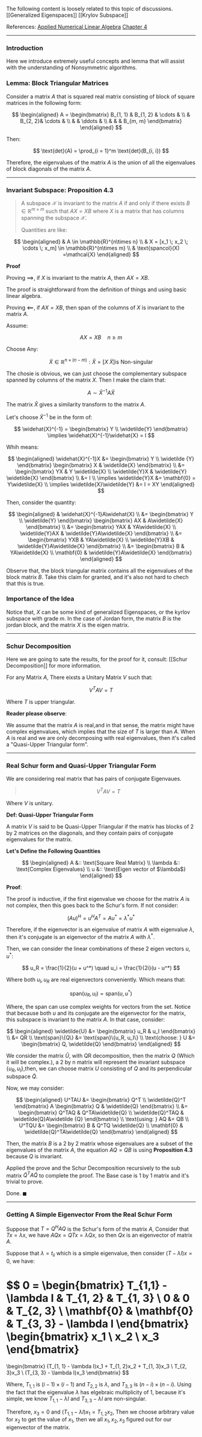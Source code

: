 The following content is loosely related to this topic of discussions.
[[Generalized Eigenspaces]]
[[Krylov Subspace]]

References: 
[Applied Numerical Linear Algebra](https://epubs.siam.org/doi/book/10.1137/1.9781611971446?mobileUi=0&) [Chapter 4](https://epubs.siam.org/doi/abs/10.1137/1.9781611971446.ch4)


----
### **Introduction** 

Here we introduce extremely useful concepts and lemma that will assist with the understanding of Nonsymmetric algorithms.

### **Lemma: Block Triangular Matrices**

Consider a matrix $A$ that is squared real matrix consisting of block of square matrices in the following form:

$$
\begin{aligned}
    A = \begin{bmatrix}
        B_{1, 1} & B_{1, 2} & \cdots & 
        \\
        & B_{2, 2}& \cdots & 
        \\
        & & \ddots &
        \\ 
        & & & B_{m, m}
    \end{bmatrix}
\end{aligned}
$$

Then:

$$
\text{det}(A) = \prod_{i = 1}^m \text{det}(B_{i, i})
$$

Therefore, the eigenvalues of the matrix $A$ is the union of all the eigenvalues of block diagonals of the matrix $A$.

---
### **Invariant Subspace: Proposition 4.3**

> A subspace $\mathcal{X}$ is invariant to the matrix $A$ if and only if there exists $B\in \mathbb{R}^{m\times m}$ such that $AX = XB$ where $X$ is a matrix that has columns spanning the subspace $\mathcal{X}$. 
> 
> Quantities are like: 
> 
$$
\begin{aligned}
    & A \in \mathbb{R}^{n\times n}
    \\
    & X = [x_1  \; x_2 \; \cdots \; x_m] \in \mathbb{R}^{n\times m}
    \\
    & \text{spancol}(X) =\mathcal{X} 
\end{aligned}
$$

**Proof**

Proving $\implies$, if $X$ is invariant to the matrix $A$, then $AX = XB$.

The proof is straightforward from the definition of things and using basic linear algebra. 

Proving $\impliedby$, if $AX = XB$, then span of the columns of $X$ is invariant to the matrix $A$.

Assume: 

$$
AX = XB \quad n \ge m
$$

Choose Any: 

$$
\widetilde{X} \in \mathbb{R}^{n\times (n -m)}: \widehat{X} = [X \; \widetilde{X}] \text{is Non-singular}
$$

The chosie is obvious, we can just choose the complementary subspace spanned by columns of the matrix $X$. Then I make the claim that:

$$
A \sim \widehat{X}^{-1}A \widehat{X}
$$

The matrix $\widehat{X}$ gives a similarity transform to the matrix $A$.

Let's choose $\widehat{X}^{-1}$ be in the form of:

$$
\widehat{X}^{-1} = \begin{bmatrix}
    Y \\ \widetilde{Y}
\end{bmatrix} \implies \widehat{X}^{-1}\widehat{X} = I
$$

Whih means:

$$
\begin{aligned}
    \widehat{X}^{-1}X &= 
    \begin{bmatrix}
        Y \\ \widetilde {Y}
    \end{bmatrix} \begin{bmatrix}
        X & \widetilde{X}
    \end{bmatrix}
    \\
    &= \begin{bmatrix}
        YX & Y \widetilde{X} 
        \\
        \widetilde{Y}X & \widetilde{Y} \widetilde{X} 
    \end{bmatrix}
    \\
    &= 
    I 
    \\
    \implies 
    \widetilde{Y}X &= \mathbf{0} = Y\widetilde{X}
    \\
    \implies 
    \widetilde{X}\widetilde{Y} &= I = XY
\end{aligned}
$$

Then, consider the quantity:

$$
\begin{aligned}
    & \widehat{X}^{-1}A\widehat{X}
    \\
    &= 
    \begin{bmatrix}
        Y \\ \widetilde{Y}
    \end{bmatrix}
    \begin{bmatrix}
        AX & A\widetilde{X}
    \end{bmatrix}
    \\
    &= 
    \begin{bmatrix}
        YAX & YA\widetilde{X}
        \\
        \widetilde{Y}AX & \widetilde{Y}A\widetilde{X}
    \end{bmatrix}
    \\
    &= 
    \begin{bmatrix}
        YXB & YA\widetilde{X}
        \\
        \widetilde{Y}XB & \widetilde{Y}A\widetilde{X}
    \end{bmatrix}
    \\
    &= 
    \begin{bmatrix}
        B & YA\widetilde{X}
        \\
        \mathbf{0} & \widetilde{Y}A\widetilde{X}
    \end{bmatrix}
\end{aligned}
$$

Observe that, the block triangular matrix contains all the eigenvalues of the block matrix $B$. Take this claim for granted, and it's also not hard to chech that this is true.

### Importance of the Idea

Notice that, $X$ can be some kind of generalized Eigenspaces, or the kyrlov subspace with grade $m$. In the case of Jordan form, the matrix $B$ is the jordan block, and the matrix $X$ is the eigen matrix. 

---
### **Schur Decomposition** 

Here we are going to sate the results, for the proof for it, consult: [[Schur Decomposition]] for more information.

For any Matrix $A$, There eixsts a Unitary Matrix $V$ such that:

$$
V^TAV = T 
$$

Where $T$ is upper triangular.

**Reader please observe**:

We assume that the matrix $A$ is real,and in that sense, the matrix might have complex eigenvalues, which implies that the size of $T$ is larger than $A$. When $A$ is real and we are only decomposing with real eigenvalues, then it's called a "Quasi-Upper Triangular form".


---
### **Real Schur form and Quasi-Upper Triangular Form**

We are considering real matrix that has pairs of conjugate Eigenvaues. 

> $$V^TAV = T$$

Where $V$ is unitary.

**Def: Quasi-Upper Triangular Form**

A matrix $V$ is said to be Quasi-Upper Triangular if the matrix has blocks of 2 by 2 matrices on the diagonals, and they contain pairs of conjugate eigenvalues for the matrix. 

**Let's Define the Following Quantities**

$$
\begin{aligned}
    A &:: \text{Square Real Matrix}
    \\
    \lambda &:: \text{Complex Eigenvalues}
    \\
    u &:: \text{Eigen vector of $\lambda$}
\end{aligned}
$$
 
**Proof**:

The proof is inductive, if the first eigenvalue we choose for the matrix $A$ is not complex, then this goes back to the Schur's form. If not consider: 

$$
(Au)^H = u^HA^T = Au^* = \lambda^*u^*
$$

Therefore, if the eigenvector is an eigenvalue of matrix $A$ with eigenvalue $\lambda$, then it's conjugate is an eigenvector of the matrix $A$ with $\lambda^*$.

Then, we can consider the linear combinations of these 2 eigen vectors $u, u^*$: 

$$
    u_R = \frac{1}{2}(u + u^*) \quad 
    u_i = \frac{1}{2i}(u - u^*)
$$

Where both $u_I, u_R$ are real eigenvectors conveniently. Which means that:

$$
\text{span}(u_R, u_I) = \text{span}(u, u^*)
$$

Where, the span can use complex weights for vectors from the set. Notice that because both $u$ and its conjugate are the eigenvector for the matrix, this subspace is invariant to the matrix $A$. In that case, consider: 

$$
\begin{aligned}
    \widetilde{U} &= \begin{bmatrix}
        u_R & u_I
    \end{bmatrix}
    \\
    &= QR
    \\
    \text{span}\{Q\} &= \text{span}\{u_R, u_I\}
    \\
    \text{choose: } U &= \begin{bmatrix}
        Q, \widetilde{Q}
    \end{bmatrix}
\end{aligned}
$$

We consider the matrix $\widetilde{U}$, with QR decomposition, then the matrix $Q$ (Which it will be complex.), a 2 by n matrix will represent the invariant subspace $\{u_R, u_I\}$,then, we can choose matrix $U$ consisting of $Q$ and its perpendicular subspace $\widetilde{Q}$.

Now, we may consider:

$$
\begin{aligned}
    U^TAU &= \begin{bmatrix}
        Q^T \\ \widetilde{Q}^T
    \end{bmatrix}
    A
    \begin{bmatrix}
        Q & \widetilde{Q}
    \end{bmatrix}
    \\
    &= \begin{bmatrix}
        Q^TAQ & Q^TA\widetilde{Q}
        \\
        \widetilde{Q}^TAQ & \widetilde{Q}A\widetilde {Q}
    \end{bmatrix}
    \\ 
    \text{using: } AQ &= QB 
    \\
    U^TQU &= \begin{bmatrix}
        B & Q^TQ \widetilde{Q}
        \\
        \mathbf{0} & \widetilde{Q}^TA\widetilde{Q}
    \end{bmatrix}
\end{aligned}
$$

Then, the matrix $B$ is a 2 by 2 matrix whose eigenvalues are a subset of the eigenvalues of the matrix $A$, the equation $AQ = QB$ is using **Proposition 4.3** because $Q$ is invariant.

Applied the prove and the Schur Decomposition recursively to the sub matrix $\widetilde{Q}^TA\widetilde{Q}$ to complete the proof. The Base case is 1 by 1 matrix and it's trivial to prove.

Done. $\blacksquare$

---
### **Getting A Simple Eigenvector From the Real Schur Form**

Suppose that $T = Q^HAQ$ is the Schur's form of the matrix $A$, Consider that $Tx = \lambda x$, we have $AQx = QTx = \lambda Qx$, so then $Qx$ is an eigenvector of matrix $A$.

Suppose that $\lambda = t_{ii}$ which is a simple eigenvalue, then consider $(T - \lambda I)x = 0$, we have: 

$$
0 = \begin{bmatrix}
    T_{1,1} - \lambda I & T_{1, 2} & T_{1, 3}
    \\
    0 & 0 & T_{2, 3}
    \\
    \mathbf{0} & \mathbf{0} & T_{3, 3} - \lambda I
\end{bmatrix}
\begin{bmatrix}
    x_1 \\ x_2 \\ x_3
\end{bmatrix}
= 
\begin{bmatrix}
    (T_{1, 1} - \lambda I)x_1 + T_{1, 2}x_2 + T_{1, 3}x_3
    \\
    T_{2, 3}x_3
    \\
    (T_{3, 3} - \lambda I)x_3
\end{bmatrix}
$$

Where, $T_{1, 1}$ is $(i - 1) \times (i - 1)$ and $T_{2, 2}$  is $\lambda$, and $T_{3, 3}$ is $(n - i)\times (n - i)$. Using the fact that the eigenvalue $\lambda$ has elgebraic multiplicity of 1, because it's simple, we know $T_{1, 1} - \lambda I$ and $T_{3, 3} - \lambda I$ are non-singular.

Therefore, $x_3 = 0$ and $(T_{1, 1} -\lambda I)x_1 = T_{1, 2}x_2$, Then we choose arbitrary value for $x_2$ to get the value of $x_1$, then we all $x_1, x_2, x_3$ figured out for our eigenvector of the matrix. 